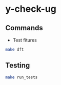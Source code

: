 # y-check-ug

## Commands
* Test fitures
```bash
make dft
```

## Testing
```bash
make run_tests
```
